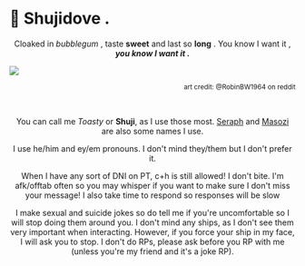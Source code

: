 # 🍓 Shujidove .
<p align="center">
Cloaked in <em>bubblegum</em> , taste <strong>sweet</strong> and last so <strong>long</strong> .
  You know I want it , <strong><em>you know I want it .</em></strong>
</p>
<img src="https://i.postimg.cc/9Q18tW0R/artwork-batbros-by-robinbw1964-v0-a3gz4tv6pu5e1.jpg" />
<p align="right">
<sup>art credit: @RobinBW1964 on reddit</sup>
</p>

<br>

<p align="center">
You can call me <em>Toasty</em> or <strong>Shuji</strong>, as I use those most. <ins>Seraph</ins> and <ins>Masozi</ins> are also some names I use.
</p>
<p align="center">
  I use he/him and ey/em pronouns. I don't mind they/them but I don't prefer it.
</p>
<p align="center">
 When I have any sort of DNI on PT, c+h is still allowed! I don't bite. I'm afk/offtab often so you may whisper if you want to make sure I don't miss your message! I also take time to respond so responses will be slow
</p>
<p align="center">
I make sexual and suicide jokes so do tell me if you're uncomfortable so I will stop doing them around you. I don't mind any ships, as I don't see them very important when interacting. However, if you force your ship in my face, I will ask you to stop. I don't do RPs, please ask before you RP with me (unless you're my friend and it's a joke RP).
</p>
